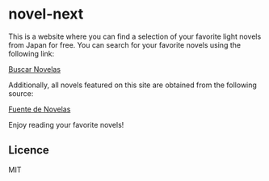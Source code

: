 # novel-next

This is a website where you can find a selection of your favorite light novels from Japan for free. You can search for your favorite novels using the following link:

[Buscar Novelas](https://www.biququ.la/search.php?keyword={search})

Additionally, all novels featured on this site are obtained from the following source:

[Fuente de Novelas](http://www.biququ.info)

Enjoy reading your favorite novels!

## Licence

MIT
